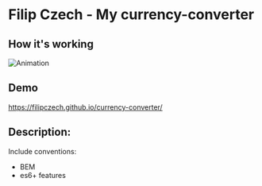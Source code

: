 # Filip Czech - My currency-converter

## How it's working
![Animation](https://github.com/FilipCzech/currency-converter/assets/121049799/a9797eb3-1797-45e8-a645-5d55a12ae83c)


## Demo
https://filipczech.github.io/currency-converter/


## Description:
Include conventions:
- BEM
- es6+ features

